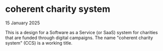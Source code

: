 # coherent charity system

15 January 2025

This is a design for a Software as a Service (or SaaS) system for
charities that are funded through digital campaigns. The name
"coherent charity system" (CCS) is a working title.



